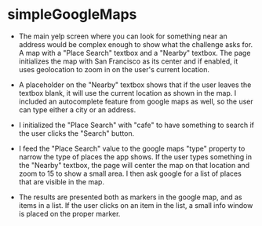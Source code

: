 # simpleGoogleMaps


- The main yelp screen where you can look for something near an address would be complex enough to show what the challenge asks for.  A map with a "Place Search" textbox and a "Nearby" textbox.  The page initializes the map with San Francisco as its center and if enabled, it uses geolocation to zoom in on the user's current location.

- A placeholder on the "Nearby" textbox shows that if the user leaves the textbox blank, it will use the current location as shown in the map.  I included an autocomplete feature from google maps as well, so the user can type either a city or an address.  

- I initialized the "Place Search" with "cafe" to have something to search if the user clicks the "Search" button.

- I feed the "Place Search" value to the google maps "type" property to narrow the type of places the app shows.  If the user types something in the "Nearby" textbox, the page will center the map on that location and zoom to 15 to show a small area.  I then ask google for a list of places that are visible in the map.

- The results are presented both as markers in the google map, and as items in a list.  If the user clicks on an item in the list, a small info window is placed on the proper marker.
